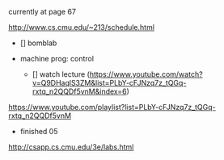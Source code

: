 currently at page 67

http://www.cs.cmu.edu/~213/schedule.html

- [] bomblab

- machine prog: control
	- [] watch lecture (https://www.youtube.com/watch?v=Q9DHaqlS3ZM&list=PLbY-cFJNzq7z_tQGq-rxtq_n2QQDf5vnM&index=6)

https://www.youtube.com/playlist?list=PLbY-cFJNzq7z_tQGq-rxtq_n2QQDf5vnM
- finished 05

http://csapp.cs.cmu.edu/3e/labs.html
